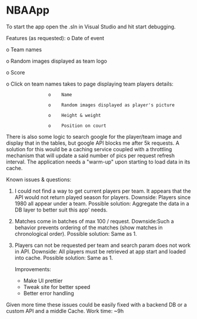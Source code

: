 # NBAApp
To start the app open the .sln in Visual Studio and hit start debugging.

Features (as requested):
 o         Date of event

 o         Team names

 o         Random images displayed as team logo

 o         Score

 o         Click on team names takes to page displaying team players details:

                    o    Name

                    o    Random images displayed as player's picture

                    o    Height & weight

                    o    Position on court
                    
There is also some logic to search google for the player/team image and display that in the tables, 
but google API blocks me after 5k requests.
A solution for this would be a caching service coupled with a throttling mechanism that will update a said number 
of pics per request refresh interval.
The application needs a "warm-up" upon starting to load data in its cache.

Known issues & questions:

1. I could not find a way to get current players per team.
    It appears that the API would not return played season for players.
    Downside: Players since 1980 all appear under a team. 
    Possible solution: Aggregate the data in a DB layer to better suit this app' needs.

2. Matches come in batches of max 100 / request.
    Downside:Such a behavior prevents ordering of the matches (show matches in chronological order).
    Possible solution: Same as 1.
    
3. Players can not be requested per team and search param does not work in API.
    Downside: All players must be retrieved at app start and loaded into cache.
    Possible solution: Same as 1. 
    
    
    Improvements:
      - Make UI prettier
      - Tweak site for better speed
      - Better error handling
      
Given more time these issues could be easily fixed with a backend DB or a custom API and a middle Cache.
Work time: ~9h
    

